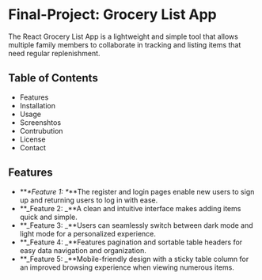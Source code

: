 # Final-Project: Grocery List App

The React Grocery List App is a lightweight and simple tool that allows multiple family members to collaborate in tracking and listing items that need regular replenishment.

## Table of Contents

- Features
- Installation
- Usage
- Screenshtos
- Contrubution
- License
- Contact

## Features

- **_*Feature 1: *_**The register and login pages enable new users to sign up and returning users to log in with ease.
- **_Feature 2: _**A clean and intuitive interface makes adding items quick and simple.
- **_Feature 3: _**Users can seamlessly switch between dark mode and light mode for a personalized experience.
- **_Feature 4: _**Features pagination and sortable table headers for easy data navigation and organization.
- **_Feature 5: _**Mobile-friendly design with a sticky table column for an improved browsing experience when viewing numerous items.
